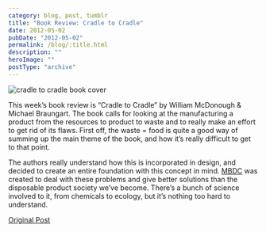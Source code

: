 ```yaml
---
category: blog, post, tumblr
title: "Book Review: Cradle to Cradle"
date: 2012-05-02
pubDate: "2012-05-02"
permalink: /blog/:title.html
description: ""
heroImage: ""
postType: "archive"
---
```




![cradle to cradle book cover](https://68.media.tumblr.com/tumblr_m39ym2JUA81qz81kho1_250.gif)

This week’s book review is “Cradle to Cradle” by William McDonough & Michael Braungart. The book calls for looking at the manufacturing a product from the resources to product to waste and to really make an effort to get rid of its flaws. First off, the waste = food is quite a good way of summing up the main theme of the book, and how it’s really difficult to get to that point.

The authors really understand how this is incorporated in design, and decided to create an entire foundation with this concept in mind. [MBDC](https://mbdc.com/c2c-certified/) was created to deal with these problems and give better solutions than the disposable product society we’ve become. There’s a bunch of science involved to it, from chemicals to ecology, but it’s nothing too hard to understand.

[Original Post](https://jermspeaks.com/post/22261225855/this-weeks-book-review-is-cradle-to-cradle-by)
